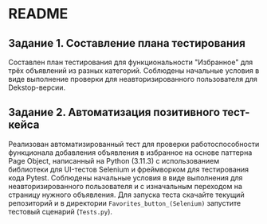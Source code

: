 # README

## Задание 1. Составление плана тестирования

Составлен план тестирования для функциональности "Избранное" для трёх объявлений из разных категорий. Соблюдены начальные условия в виде выполнение проверки для неавторизированного пользователя для Dekstop-версии.

## Задание 2. Автоматизация позитивного тест-кейса

Реализован автоматизированный тест для проверки работоспособности функционала добавления объявления в избранное на основе паттерна Page Object, написанный на Python (3.11.3) с использованием библиотеки для UI-тестов Selenium и фреймворком для тестирования кода Pytest. Соблюдены начальные условия в виде выполнения для неавторизированного пользователя и с изначальным переходом 
на страницу нужного объявления. Для запуска теста скачайте текущий репозиторий и в директории `Favorites_button_(Selenium)` запустите тестовый сценарий (`Tests.py`).
